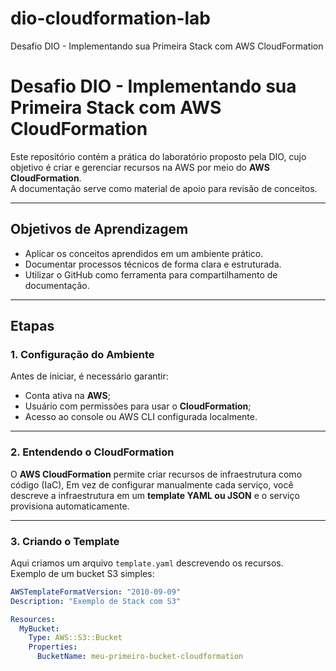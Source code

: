 # dio-cloudformation-lab
Desafio DIO - Implementando sua Primeira Stack com AWS CloudFormation

# Desafio DIO - Implementando sua Primeira Stack com AWS CloudFormation

Este repositório contém a prática do laboratório proposto pela DIO, cujo objetivo é criar e gerenciar recursos na AWS por meio do **AWS CloudFormation**.  
A documentação serve como material de apoio para revisão de conceitos.

---

## Objetivos de Aprendizagem

- Aplicar os conceitos aprendidos em um ambiente prático.  
- Documentar processos técnicos de forma clara e estruturada.  
- Utilizar o GitHub como ferramenta para compartilhamento de documentação.  

---

## Etapas 

### 1️. Configuração do Ambiente
Antes de iniciar, é necessário garantir:
- Conta ativa na **AWS**;  
- Usuário com permissões para usar o **CloudFormation**;
- Acesso ao console ou AWS CLI configurada localmente.  

---

### 2️. Entendendo o CloudFormation
O **AWS CloudFormation** permite criar recursos de infraestrutura como código (IaC),
Em vez de configurar manualmente cada serviço, você descreve a infraestrutura em um **template YAML ou JSON** e o serviço provisiona automaticamente.  

---

### 3. Criando o Template
Aqui criamos um arquivo `template.yaml` descrevendo os recursos.  
Exemplo de um bucket S3 simples:

```yaml
AWSTemplateFormatVersion: "2010-09-09"
Description: "Exemplo de Stack com S3"

Resources:
  MyBucket:
    Type: AWS::S3::Bucket
    Properties:
      BucketName: meu-primeiro-bucket-cloudformation

